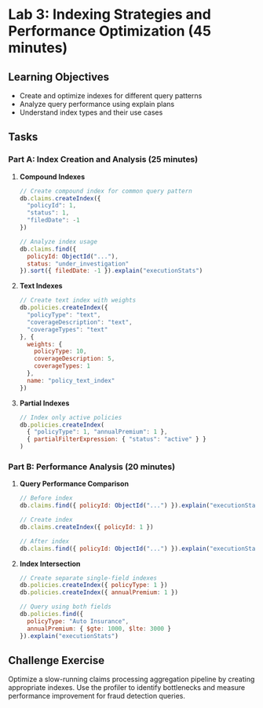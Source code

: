 # Lab 3: Indexing Strategies and Performance Optimization (45 minutes)

## Learning Objectives
- Create and optimize indexes for different query patterns
- Analyze query performance using explain plans
- Understand index types and their use cases

## Tasks

### Part A: Index Creation and Analysis (25 minutes)
1. **Compound Indexes**
   ```javascript
   // Create compound index for common query pattern
   db.claims.createIndex({
     "policyId": 1,
     "status": 1,
     "filedDate": -1
   })

   // Analyze index usage
   db.claims.find({
     policyId: ObjectId("..."),
     status: "under_investigation"
   }).sort({ filedDate: -1 }).explain("executionStats")
   ```

2. **Text Indexes**
   ```javascript
   // Create text index with weights
   db.policies.createIndex({
     "policyType": "text",
     "coverageDescription": "text",
     "coverageTypes": "text"
   }, {
     weights: {
       policyType: 10,
       coverageDescription: 5,
       coverageTypes: 1
     },
     name: "policy_text_index"
   })
   ```

3. **Partial Indexes**
   ```javascript
   // Index only active policies
   db.policies.createIndex(
     { "policyType": 1, "annualPremium": 1 },
     { partialFilterExpression: { "status": "active" } }
   )
   ```

### Part B: Performance Analysis (20 minutes)
1. **Query Performance Comparison**
   ```javascript
   // Before index
   db.claims.find({ policyId: ObjectId("...") }).explain("executionStats")

   // Create index
   db.claims.createIndex({ policyId: 1 })

   // After index
   db.claims.find({ policyId: ObjectId("...") }).explain("executionStats")
   ```

2. **Index Intersection**
   ```javascript
   // Create separate single-field indexes
   db.policies.createIndex({ policyType: 1 })
   db.policies.createIndex({ annualPremium: 1 })

   // Query using both fields
   db.policies.find({
     policyType: "Auto Insurance",
     annualPremium: { $gte: 1000, $lte: 3000 }
   }).explain("executionStats")
   ```

## Challenge Exercise
Optimize a slow-running claims processing aggregation pipeline by creating appropriate indexes. Use the profiler to identify bottlenecks and measure performance improvement for fraud detection queries.